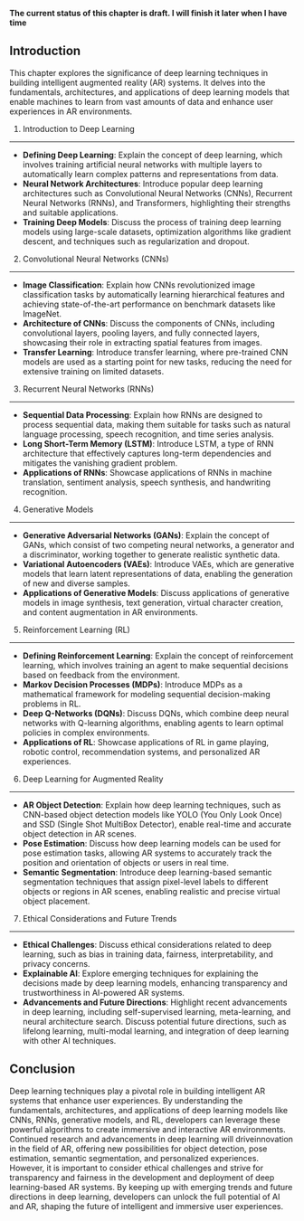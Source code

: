 **The current status of this chapter is draft. I will finish it later when I have time**

Introduction
------------

This chapter explores the significance of deep learning techniques in building intelligent augmented reality (AR) systems. It delves into the fundamentals, architectures, and applications of deep learning models that enable machines to learn from vast amounts of data and enhance user experiences in AR environments.

1. Introduction to Deep Learning
--------------------------------

* **Defining Deep Learning**: Explain the concept of deep learning, which involves training artificial neural networks with multiple layers to automatically learn complex patterns and representations from data.
* **Neural Network Architectures**: Introduce popular deep learning architectures such as Convolutional Neural Networks (CNNs), Recurrent Neural Networks (RNNs), and Transformers, highlighting their strengths and suitable applications.
* **Training Deep Models**: Discuss the process of training deep learning models using large-scale datasets, optimization algorithms like gradient descent, and techniques such as regularization and dropout.

2. Convolutional Neural Networks (CNNs)
---------------------------------------

* **Image Classification**: Explain how CNNs revolutionized image classification tasks by automatically learning hierarchical features and achieving state-of-the-art performance on benchmark datasets like ImageNet.
* **Architecture of CNNs**: Discuss the components of CNNs, including convolutional layers, pooling layers, and fully connected layers, showcasing their role in extracting spatial features from images.
* **Transfer Learning**: Introduce transfer learning, where pre-trained CNN models are used as a starting point for new tasks, reducing the need for extensive training on limited datasets.

3. Recurrent Neural Networks (RNNs)
-----------------------------------

* **Sequential Data Processing**: Explain how RNNs are designed to process sequential data, making them suitable for tasks such as natural language processing, speech recognition, and time series analysis.
* **Long Short-Term Memory (LSTM)**: Introduce LSTM, a type of RNN architecture that effectively captures long-term dependencies and mitigates the vanishing gradient problem.
* **Applications of RNNs**: Showcase applications of RNNs in machine translation, sentiment analysis, speech synthesis, and handwriting recognition.

4. Generative Models
--------------------

* **Generative Adversarial Networks (GANs)**: Explain the concept of GANs, which consist of two competing neural networks, a generator and a discriminator, working together to generate realistic synthetic data.
* **Variational Autoencoders (VAEs)**: Introduce VAEs, which are generative models that learn latent representations of data, enabling the generation of new and diverse samples.
* **Applications of Generative Models**: Discuss applications of generative models in image synthesis, text generation, virtual character creation, and content augmentation in AR environments.

5. Reinforcement Learning (RL)
------------------------------

* **Defining Reinforcement Learning**: Explain the concept of reinforcement learning, which involves training an agent to make sequential decisions based on feedback from the environment.
* **Markov Decision Processes (MDPs)**: Introduce MDPs as a mathematical framework for modeling sequential decision-making problems in RL.
* **Deep Q-Networks (DQNs)**: Discuss DQNs, which combine deep neural networks with Q-learning algorithms, enabling agents to learn optimal policies in complex environments.
* **Applications of RL**: Showcase applications of RL in game playing, robotic control, recommendation systems, and personalized AR experiences.

6. Deep Learning for Augmented Reality
--------------------------------------

* **AR Object Detection**: Explain how deep learning techniques, such as CNN-based object detection models like YOLO (You Only Look Once) and SSD (Single Shot MultiBox Detector), enable real-time and accurate object detection in AR scenes.
* **Pose Estimation**: Discuss how deep learning models can be used for pose estimation tasks, allowing AR systems to accurately track the position and orientation of objects or users in real time.
* **Semantic Segmentation**: Introduce deep learning-based semantic segmentation techniques that assign pixel-level labels to different objects or regions in AR scenes, enabling realistic and precise virtual object placement.

7. Ethical Considerations and Future Trends
-------------------------------------------

* **Ethical Challenges**: Discuss ethical considerations related to deep learning, such as bias in training data, fairness, interpretability, and privacy concerns.
* **Explainable AI**: Explore emerging techniques for explaining the decisions made by deep learning models, enhancing transparency and trustworthiness in AI-powered AR systems.
* **Advancements and Future Directions**: Highlight recent advancements in deep learning, including self-supervised learning, meta-learning, and neural architecture search. Discuss potential future directions, such as lifelong learning, multi-modal learning, and integration of deep learning with other AI techniques.

Conclusion
----------

Deep learning techniques play a pivotal role in building intelligent AR systems that enhance user experiences. By understanding the fundamentals, architectures, and applications of deep learning models like CNNs, RNNs, generative models, and RL, developers can leverage these powerful algorithms to create immersive and interactive AR environments. Continued research and advancements in deep learning will driveinnovation in the field of AR, offering new possibilities for object detection, pose estimation, semantic segmentation, and personalized experiences. However, it is important to consider ethical challenges and strive for transparency and fairness in the development and deployment of deep learning-based AR systems. By keeping up with emerging trends and future directions in deep learning, developers can unlock the full potential of AI and AR, shaping the future of intelligent and immersive user experiences.

